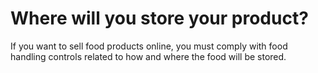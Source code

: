 # Where will you store your product?

If you want to sell food products online, you must comply with food handling controls related to how and where the food will be stored.
